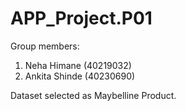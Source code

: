 # APP_Project.P01

Group members:
1. Neha Himane (40219032)
2. Ankita Shinde (40230690)

Dataset selected as Maybelline Product.
